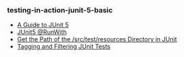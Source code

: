 ### testing-in-action-junit-5-basic

- [A Guide to JUnit 5](testing-in-action-junit-5-basics/docs/Junit5_Guice.md)
- [JUnit5 @RunWith](testing-in-action-junit-5-basics/docs/Junit5_@RunWith.md)
- [Get the Path of the /src/test/resources Directory in JUnit](testing-in-action-junit-5-basics/docs/Junit5_ResourcesPath.md)
- [Tagging and Filtering JUnit Tests](testing-in-action-junit-5-basics/docs/Junit5_@Tag.md)